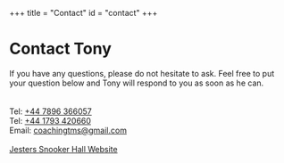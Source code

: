 +++
title = "Contact"
id = "contact"
+++

# Contact Tony

If you have any questions, please do not hesitate to ask. Feel free to put your question below and Tony will respond to you as soon as he can.
<br><br><br>
Tel: <a href="tel:+447896366057">+44 7896 366057</a><br>
Tel: <a href="tel:+441793420660">+44 1793 420660</a><br>
Email: <a href="mailto:coachingtms@gmail.com">coachingtms@gmail.com</a>
<br><br>
<a href="https://www.jesterssnooker.co.uk">Jesters Snooker Hall Website</a>